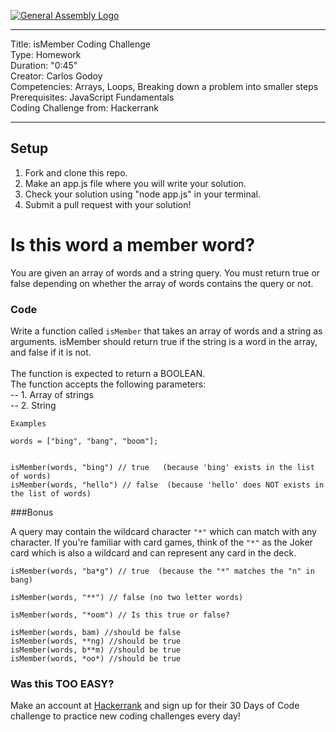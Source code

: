[![General Assembly Logo](https://camo.githubusercontent.com/1a91b05b8f4d44b5bbfb83abac2b0996d8e26c92/687474703a2f2f692e696d6775722e636f6d2f6b6538555354712e706e67)](https://generalassemb.ly/education/web-development-immersive)


---
Title: isMember Coding Challenge <br>
Type: Homework <br>
Duration: "0:45"<br>
Creator: Carlos Godoy <br>
Competencies: Arrays, Loops, Breaking down a problem into smaller steps<br>
Prerequisites: JavaScript Fundamentals<br>
Coding Challenge from: Hackerrank

---

## Setup
1. Fork and clone this repo.
2. Make an app.js file where you will write your solution.
3. Check your solution using "node app.js" in your terminal.
4. Submit a pull request with your solution!


# Is this word a member word?

You are given an array of words and a string query. You must return true or false depending on whether the array of words contains the query or not.

### Code

Write a function called `isMember` that takes an array of words and a string as arguments. isMember should return true if the string is a word in the array, and false if it is not.<br/>
<br/>
The function is expected to return a BOOLEAN.<br/>
The function accepts the following parameters:<br/>
-- 1. Array of strings<br/>
-- 2. String

```
Examples

words = ["bing", "bang", "boom"];


isMember(words, "bing") // true   (because 'bing' exists in the list of words)
isMember(words, "hello") // false  (because 'hello' does NOT exists in the list of words)

```




###Bonus

A query may contain the wildcard character `"*"` which can match with any character. If you're familiar with card games, think of the `"*"` as the Joker card which is also a wildcard and can represent any card in the deck.

```
isMember(words, "ba*g") // true  (because the "*" matches the "n" in bang)

isMember(words, "**") // false (no two letter words)

isMember(words, "*oom") // Is this true or false?
```



```
isMember(words, bam) //should be false
isMember(words, **ng) //should be true
isMember(words, b**m) //should be true
isMember(words, *oo*) //should be true
```





### Was this TOO EASY?
Make an account at <a href="https://hackerrank.com" target="_blank">Hackerrank</a> and sign up for their 30 Days of Code challenge to practice new coding challenges every day!
